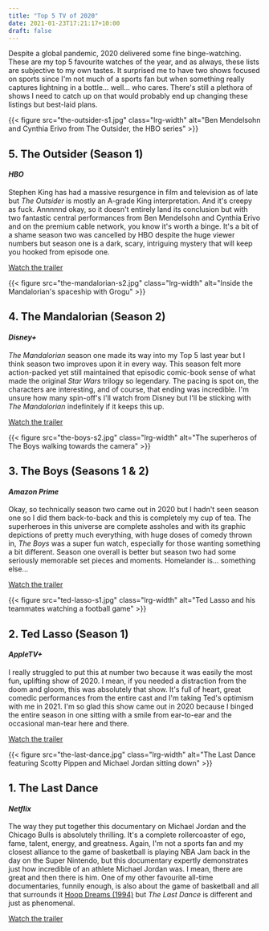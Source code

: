 ```yaml
---
title: "Top 5 TV of 2020"
date: 2021-01-23T17:21:17+10:00
draft: false
---
```


<p class="lead">Despite a global pandemic, 2020 delivered some fine binge-watching. These are my top 5 favourite watches of the year, and as always, these lists are subjective to my own tastes. It surprised me to have two shows focused on sports since I'm not much of a sports fan but when something really captures lightning in a bottle... well... who cares. There's still a plethora of shows I need to catch up on that would probably end up changing these listings but best-laid plans.</p>

{{< figure src="the-outsider-s1.jpg" class="lrg-width" alt="Ben Mendelsohn and Cynthia Erivo from The Outsider, the HBO series" >}}

<h2>5. The Outsider (Season 1)</h2>
<h4><em>HBO</em></h4>

<p>Stephen King has had a massive resurgence in film and television as of late but <em>The Outsider</em> is mostly an A-grade King interpretation. And it's creepy as fuck. Annnnnd okay, so it doesn't entirely land its conclusion but with two fantastic central performances from Ben Mendelsohn and Cynthia Erivo and on the premium cable network, you know it's worth a binge. It's a bit of a shame season two was cancelled by HBO despite the huge viewer numbers but season one is a dark, scary, intriguing mystery that will keep you hooked from episode one.</p>

<span class="button">
    <a href="https://www.youtube.com/watch?v=eNDKWr3Xmjk&t=4s">
        <span class="button__text">Watch the trailer</span>
    </a>
</span>

{{< figure src="the-mandalorian-s2.jpg" class="lrg-width" alt="Inside the Mandalorian's spaceship with Grogu" >}}

<h2>4. The Mandalorian (Season 2)</h2>
<h4><em>Disney+</em></h4>

<p><em>The Mandalorian</em> season one made its way into my Top 5 last year but I think season two improves upon it in every way. This season felt more action-packed yet still maintained that episodic comic-book sense of what made the original <em>Star Wars</em> trilogy so legendary. The pacing is spot on, the characters are interesting, and of course, that ending was incredible. I'm unsure how many spin-off's I'll watch from Disney but I'll be sticking with <em>The Mandalorian</em> indefinitely if it keeps this up.</p>

<span class="button">
    <a href="https://www.youtube.com/watch?v=eW7Twd85m2g">
        <span class="button__text">Watch the trailer</span>
    </a>
</span>

{{< figure src="the-boys-s2.jpg" class="lrg-width" alt="The superheros of The Boys walking towards the camera" >}}

<h2>3. The Boys (Seasons 1 & 2)</h2>
<h4><em>Amazon Prime</em></h4>

<p>Okay, so technically season two came out in 2020 but I hadn't seen season one so I did them back-to-back and this is completely my cup of tea. The superheroes in this universe are complete assholes and with its graphic depictions of pretty much everything, with huge doses of comedy thrown in, <em>The Boys</em> was a super fun watch, especially for those wanting something a bit different. Season one overall is better but season two had some seriously memorable set pieces and moments. Homelander is... something else...</p>

<span class="button">
    <a href="https://www.youtube.com/watch?v=06rueu_fh30">
        <span class="button__text">Watch the trailer</span>
    </a>
</span>

{{< figure src="ted-lasso-s1.jpg" class="lrg-width" alt="Ted Lasso and his teammates watching a football game" >}}

<h2>2. Ted Lasso (Season 1)</h2>
<h4><em>AppleTV+</em></h4>

<p>I really struggled to put this at number two because it was easily the most fun, uplifting show of 2020. I mean, if you needed a distraction from the doom and gloom, this was absolutely that show. It's full of heart, great comedic performances from the entire cast and I'm taking Ted's optimism with me in 2021. I'm so glad this show came out in 2020 because I binged the entire season in one sitting with a smile from ear-to-ear and the occasional man-tear here and there.</p>

<span class="button">
    <a href="https://www.youtube.com/watch?v=3u7EIiohs6U">
        <span class="button__text">Watch the trailer</span>
    </a>
</span>

{{< figure src="the-last-dance.jpg" class="lrg-width" alt="The Last Dance featuring Scotty Pippen and Michael Jordan sitting down" >}}

<h2>1. The Last Dance</h2>
<h4><em>Netflix</em></h4>

<p>The way they put together this documentary on Michael Jordan and the Chicago Bulls is absolutely thrilling. It's a complete rollercoaster of ego, fame, talent, energy, and greatness. Again, I'm not a sports fan and my closest alliance to the game of basketball is playing NBA Jam back in the day on the Super Nintendo, but this documentary expertly demonstrates just how incredible of an athlete Michael Jordan was. I mean, there are great and then there is him. One of my other favourite all-time documentaries, funnily enough, is also about the game of basketball and all that surrounds it <a href="https://www.imdb.com/title/tt0110057/">Hoop Dreams (1994)</a> but <em>The Last Dance</em> is different and just as phenomenal.</p>

<span class="button">
    <a href="https://www.youtube.com/watch?v=Peh9Yqf1GXc">
        <span class="button__text">Watch the trailer</span>
    </a>
</span>
